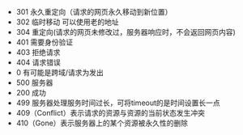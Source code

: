 - 301 永久重定向（请求的网页永久移动到新位置）
- 302 临时移动 可以使用老的地址
- 304 重定向(请求的网页未修改过，服务器响应时，不会返回网页内容)
- 401 需要身份验证
- 403 拒绝请求
- 404 请求错误
- 0 有可能是跨域/请求为发出
- 500 服务器
- 200 成功
- 499 服务器处理服务时间过长，可将timeout的是时间设置长一点
- 409（Conflict）表示请求的资源与资源的当前状态发生冲突
- 410（Gone）表示服务器上的某个资源被永久性的删除
